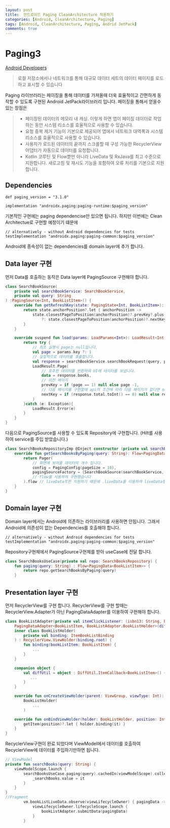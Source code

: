 ```yaml
---
layout: post
title:  안드로이드 Paging CleanArchitecture 적용하기
categories: [Android, CleanArchitecture, Paging]
tags: [Android, CleanArchitecture, Paging, Andrid JetPack]
comments: true 
---
```


Paging3
=====
[Android Developers](https://developer.android.com/topic/libraries/architecture/paging/v3-overview)
>로컬 저장소에서나 네트워크를 통해 대규모 데이터 세트의 데이터 페이지를 로드하고 표시할 수 있습니다

Paging 라이브러리는 페이징을 통해 데이터를 가져올때 더욱 효율적이고 간편하게 동작할 수 있도록 구현된 Android JetPack라이브러리 입니다. 
페이징을 통해서 얻을수 있는 장점은 
> - 페이징된 데이터의 메모리 내 캐싱. 이렇게 하면 앱이 페이징 데이터로 작업하는 동안 시스템 리소스를 효율적으로 사용할 수 있습니다.
> - 요청 중복 제거 기능이 기본으로 제공되어 앱에서 네트워크 대역폭과 시스템 리소스를 효율적으로 사용할 수 있습니다.
> - 사용자가 로드된 데이터의 끝까지 스크롤할 때 구성 가능한 RecyclerView 어댑터가 자동으로 데이터를 요청합니다.
> - Kotlin 코루틴 및 Flow뿐만 아니라 LiveData 및 RxJava를 최고 수준으로 지원합니다.
새로고침 및 재시도 기능을 포함하여 오류 처리를 기본으로 지원합니다.


Dependencies
-----
```
def paging_version = "3.1.0"

implementation "androidx.paging:paging-runtime:$paging_version"
```

기본적인 구현에는 paging dependencise만 있으면 됩니다.
하지만 이번에는 Clean Architectue로 구현할 예정이기 떄문에 

```
// alternatively - without Android dependencies for tests
testImplementation "androidx.paging:paging-common:$paging_version"
```
Android에 종속성이 없는 dependencies를 domain layer에 추가 합니다.

Data layer 구현
----
먼저 Data를 호출하는 동작은 Data layer에 PagingSource 구현해야 합니다. 
```kt
class SearchBookSource(
    private val searchBookService: SearchBookService,
    private val query: String
) :PagingSource<Int, BookListItem>() {
    override fun getRefreshKey(state: PagingState<Int, BookListItem>): Int? {
        return state.anchorPosition?.let { anchorPosition ->
            state.closestPageToPosition(anchorPosition)?.prevKey?.plus(1)
                ?: state.closestPageToPosition(anchorPosition)?.nextKey?.minus(1)
        }
    }

    override suspend fun load(params: LoadParams<Int>): LoadResult<Int, BookListItem> {
        return try {
            // 최초 실행시 page는 null입니다.
            val page = params.key ?: 1
            // 실질적으로 데이터를 호출합니다.
            val response = searchBookService.searchBookRequest(query, page)
            LoadResult.Page(
                // 호추한 데이터를 반환하여 UI에 데이터를 보냅니다.
                data = response.books,
                // 이전 페이지
                prevKey = if (page == 1) null else page -1,
                // 다음 페이지를 구현할때 api의 조건에 따라 다음 페이지가 없다면 null을 넣으면 됩니다.
                nextKey = if (response.total.toInt() == 0) null else response.page.toInt() + 1
            )
        }catch (e: Exception){
            LoadResult.Error(e)
        }
    }
}
```

다음으로 PagingSource를 사용할 수 있도록 Repository에 구현합니다. (Hilt를 사용하여 service를 주입 받았습니다.)
```kt
class SearchBooksRepositoryImp @Inject constructor (private val searchBookService: SearchBookService) : SearchBooksRepository {
    override fun getSearchBooksByPaging(query: String): Flow<PagingData<BookListItem>> {
        return Pager(
            // 화면에 보여줄 데이터의 개수 입니다.
            config = PagingConfig(pageSize = 10),
            pagingSourceFactory = {SearchBookSource(searchBookService, query)}
            // flow를 사용하여 구현했습니다
        ).flow // liveData또한 지원하기 떄문에 .liveData를 이용하여 liveData형태로 반환 가능합니다.
    }
}
```

Domain layer 구현
----
Domain layer에서는 Android에 의존하는 라이브러리를 사용하면 안됩니다.
그래서 Android에 의존성이 없는 Dependencies를 호출해야 합니다.
```
// alternatively - without Android dependencies for tests
testImplementation "androidx.paging:paging-common:$paging_version"
```
Repository구현체에서 PagingSource구현체를 받아 useCase에 전달 합니다.
```kt
class SearchBooksUseCase(private val repo: SearchBooksRepository) {
    fun paging(query: String) : Flow<PagingData<BookListItem>> {
        return repo.getSearchBooksByPaging(query)
    }
```

Presentation layer 구현
-----
먼저 RecyclerView를 구현 합니다. RecyclerView를 구현 할때는 RecyclerView.Adapter가 아닌 PagingDataAdapter를 이용하여 구현해야 합니다.
```kt
class BookListAdapter(private val itemClickListener: (isbn13: String, bitmap: Bitmap) -> Unit) :
    PagingDataAdapter<BookListItem, BookListAdapter.BookListHolder>(diffUtil) {
    inner class BookListHolder(
        private val binding: ItemBookListBinding
    ) : RecyclerView.ViewHolder(binding.root) {
        fun binding(bookListItem: BookListItem) {
            ...
        }
    }

    companion object {
        val diffUtil = object : DiffUtil.ItemCallback<BookListItem>() {
           ...
        }
    }

    override fun onCreateViewHolder(parent: ViewGroup, viewType: Int): BookListHolder =
        BookListHolder(
            ...
        )

    override fun onBindViewHolder(holder: BookListHolder, position: Int) {
        getItem(position)?.let { holder.binding(it) }
    }
}
```

RecyclerView구현이 완료 되었다며 ViewModel에서 데이터를 호출하여 RecyclerView에 데이터를 주입하기만하면 됩니다.
```kt
// ViewModel
private fun searchBooks(query: String) {
    viewModelScope.launch {
        searchBooksUseCase.paging(query).cachedIn(viewModelScope).collectLatest {
            _searchBooks.value = it
        }
    }
}
//Fragment
        vm.bookListLiveData.observe(viewLifecycleOwner) { pagingData ->
            viewLifecycleOwner.lifecycleScope.launch {
                bookListAdapter.submitData(pagingData)
            }
        }
```
